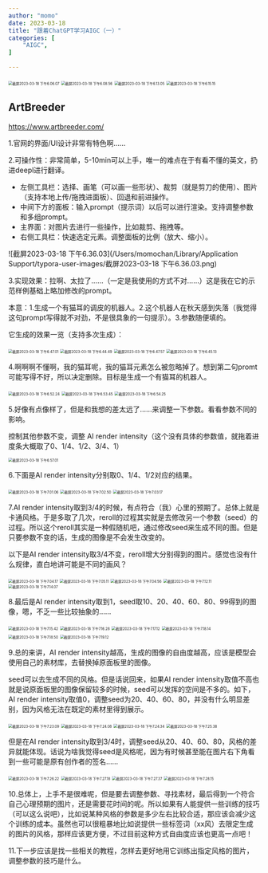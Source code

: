 ```yaml
---
author: "momo"
date: 2023-03-18
title: "跟着ChatGPT学习AIGC（一）"
categories: [
    "AIGC",
]

---
```


<img src="/Users/momochan/Library/Application Support/typora-user-images/截屏2023-03-18 下午6.06.07.png" alt="截屏2023-03-18 下午6.06.07" style="zoom: 50%;" />

<img src="/Users/momochan/Library/Application Support/typora-user-images/截屏2023-03-18 下午6.08.56.png" alt="截屏2023-03-18 下午6.08.56" style="zoom: 50%;" />

<img src="/Users/momochan/Library/Application Support/typora-user-images/截屏2023-03-18 下午6.13.05.png" alt="截屏2023-03-18 下午6.13.05" style="zoom:50%;" />

<img src="/Users/momochan/Library/Application Support/typora-user-images/截屏2023-03-18 下午6.15.15.png" alt="截屏2023-03-18 下午6.15.15" style="zoom:50%;" />



## ArtBreeder

https://www.artbreeder.com/

1.官网的界面/UI设计非常有特色啊……

2.可操作性：非常简单，5-10min可以上手，唯一的难点在于有看不懂的英文，扔进deepl进行翻译。

- 左侧工具栏：选择、画笔（可以画一些形状）、裁剪（就是剪刀的使用）、图片（支持本地上传/拖拽进面板）、回退和前进操作。
- 中间下方的面板：输入prompt（提示词）以后可以进行渲染。支持调整参数和多组prompt。
- 主界面：对图片去进行一些操作，比如裁剪、拖拽等。
- 右侧工具栏：快速选定元素。调整面板的比例（放大、缩小）。

![截屏2023-03-18 下午6.36.03](/Users/momochan/Library/Application Support/typora-user-images/截屏2023-03-18 下午6.36.03.png)

3.实现效果：拉啊、太拉了……（一定是我使用的方式不对……）这是我在它的示范样例基础上略加修改的prompt。

本意：1.生成一个有猫耳的调皮的机器人。2.这个机器人在秋天感到失落（我觉得这句prompt写得就不对劲，不是很具象的一句提示）。3.参数随便填的。

它生成的效果一览（支持多次生成）：

<img src="/Users/momochan/Library/Application Support/typora-user-images/截屏2023-03-18 下午6.47.01.png" alt="截屏2023-03-18 下午6.47.01" style="zoom: 50%;" />

<img src="/Users/momochan/Library/Application Support/typora-user-images/截屏2023-03-18 下午6.44.49.png" alt="截屏2023-03-18 下午6.44.49" style="zoom: 50%;" />

<img src="/Users/momochan/Library/Application Support/typora-user-images/截屏2023-03-18 下午6.47.57.png" alt="截屏2023-03-18 下午6.47.57" style="zoom: 50%;" />

<img src="/Users/momochan/Library/Application Support/typora-user-images/截屏2023-03-18 下午6.45.13.png" alt="截屏2023-03-18 下午6.45.13" style="zoom: 50%;" />



4.啊啊啊不懂啊，我的猫耳呢，我的猫耳元素怎么被忽略掉了。想到第二句promt可能写得不好，所以决定删除。目标是生成一个有猫耳的机器人。

<img src="/Users/momochan/Library/Application Support/typora-user-images/截屏2023-03-18 下午6.52.24.png" alt="截屏2023-03-18 下午6.52.24" style="zoom: 50%;" />

<img src="/Users/momochan/Library/Application Support/typora-user-images/截屏2023-03-18 下午6.53.45.png" alt="截屏2023-03-18 下午6.53.45" style="zoom:50%;" />

<img src="/Users/momochan/Library/Application Support/typora-user-images/截屏2023-03-18 下午6.54.25.png" alt="截屏2023-03-18 下午6.54.25" style="zoom:50%;" />

5.好像有点像样了，但是和我想的差太远了……来调整一下参数。看看参数不同的影响。

控制其他参数不变，调整 AI render intensity（这个没有具体的参数值，就拖着进度条大概取了0、1/4、1/2、3/4、1）

<img src="/Users/momochan/Library/Application Support/typora-user-images/截屏2023-03-18 下午6.57.01.png" alt="截屏2023-03-18 下午6.57.01" style="zoom:50%;" />

6.下面是AI render intensity分别取0、1/4、1/2对应的结果。

<img src="/Users/momochan/Library/Application Support/typora-user-images/截屏2023-03-18 下午7.01.06.png" alt="截屏2023-03-18 下午7.01.06" style="zoom:50%;" />

<img src="/Users/momochan/Library/Application Support/typora-user-images/截屏2023-03-18 下午7.02.50.png" alt="截屏2023-03-18 下午7.02.50" style="zoom:50%;" />

<img src="/Users/momochan/Library/Application Support/typora-user-images/截屏2023-03-18 下午7.03.17.png" alt="截屏2023-03-18 下午7.03.17" style="zoom:50%;" />

7.AI render intensity取到3/4的时候，有点符合（我）心里的预期了。总体上就是卡通风格。于是多取了几次，reroll的过程其实就是去修改另一个参数（seed）的过程。所以这个reroll其实是一种假随机吧，通过修改seed来生成不同的图。但是只要参数不变的话，生成的图像是不会发生改变的。

以下是AI render intensity取3/4不变，reroll增大分别得到的图片。感觉也没有什么规律，直白地讲可能是不同的画风？

<img src="/Users/momochan/Library/Application Support/typora-user-images/截屏2023-03-18 下午7.04.17.png" alt="截屏2023-03-18 下午7.04.17" style="zoom:50%;" />

<img src="/Users/momochan/Library/Application Support/typora-user-images/截屏2023-03-18 下午7.05.11.png" alt="截屏2023-03-18 下午7.05.11" style="zoom:50%;" />

<img src="/Users/momochan/Library/Application Support/typora-user-images/截屏2023-03-18 下午7.04.56.png" alt="截屏2023-03-18 下午7.04.56" style="zoom:50%;" />

<img src="/Users/momochan/Library/Application Support/typora-user-images/截屏2023-03-18 下午7.12.11.png" alt="截屏2023-03-18 下午7.12.11" style="zoom:50%;" />

<img src="/Users/momochan/Library/Application Support/typora-user-images/截屏2023-03-18 下午7.14.07.png" alt="截屏2023-03-18 下午7.14.07" style="zoom:50%;" />

8.最后是AI render intensity取到1，seed取10、20、40、60、80、99得到的图像，嗯，不乏一些比较抽象的……

<img src="/Users/momochan/Library/Application Support/typora-user-images/截屏2023-03-18 下午7.15.42.png" alt="截屏2023-03-18 下午7.15.42" style="zoom:50%;" />

<img src="/Users/momochan/Library/Application Support/typora-user-images/截屏2023-03-18 下午7.16.28.png" alt="截屏2023-03-18 下午7.16.28" style="zoom:50%;" />

<img src="/Users/momochan/Library/Application Support/typora-user-images/截屏2023-03-18 下午7.17.12.png" alt="截屏2023-03-18 下午7.17.12" style="zoom:50%;" />

<img src="/Users/momochan/Library/Application Support/typora-user-images/截屏2023-03-18 下午7.18.14.png" alt="截屏2023-03-18 下午7.18.14" style="zoom:50%;" />

<img src="/Users/momochan/Library/Application Support/typora-user-images/截屏2023-03-18 下午7.18.50.png" alt="截屏2023-03-18 下午7.18.50" style="zoom:50%;" />

<img src="/Users/momochan/Library/Application Support/typora-user-images/截屏2023-03-18 下午7.19.12.png" alt="截屏2023-03-18 下午7.19.12" style="zoom:50%;" />

9.总的来讲，AI render intensity越高，生成的图像的自由度越高，应该是模型会使用自己的素材库，去替换掉原面板里的图像。

seed可以去生成不同的风格。但是话说回来，如果AI render intensity取值不高也就是说原面板里的图像保留较多的时候，seed可以发挥的空间是不多的。如下，AI render intensity取值0，调整seed为20、40、60、80，并没有什么明显差别，因为风格无法在既定的素材里得到展示。



<img src="/Users/momochan/Library/Application Support/typora-user-images/截屏2023-03-18 下午7.23.09.png" alt="截屏2023-03-18 下午7.23.09" style="zoom:50%;" />

<img src="/Users/momochan/Library/Application Support/typora-user-images/截屏2023-03-18 下午7.24.08.png" alt="截屏2023-03-18 下午7.24.08" style="zoom:50%;" />

<img src="/Users/momochan/Library/Application Support/typora-user-images/截屏2023-03-18 下午7.24.34.png" alt="截屏2023-03-18 下午7.24.34" style="zoom:50%;" />

<img src="/Users/momochan/Library/Application Support/typora-user-images/截屏2023-03-18 下午7.25.38.png" alt="截屏2023-03-18 下午7.25.38" style="zoom:50%;" />

但是在AI render intensity取到3/4时，调整seed从20、40、60、80，风格的差异就能体现。话说为啥我觉得seed是风格呢，因为有时候甚至能在图片右下角看到一些可能是原有创作者的签名……

<img src="/Users/momochan/Library/Application Support/typora-user-images/截屏2023-03-18 下午7.26.22.png" alt="截屏2023-03-18 下午7.26.22" style="zoom:50%;" />

<img src="/Users/momochan/Library/Application Support/typora-user-images/截屏2023-03-18 下午7.27.18.png" alt="截屏2023-03-18 下午7.27.18" style="zoom:50%;" />

<img src="/Users/momochan/Library/Application Support/typora-user-images/截屏2023-03-18 下午7.27.37.png" alt="截屏2023-03-18 下午7.27.37" style="zoom:50%;" />

<img src="/Users/momochan/Library/Application Support/typora-user-images/截屏2023-03-18 下午7.28.15.png" alt="截屏2023-03-18 下午7.28.15" style="zoom:50%;" />

10.总体上，上手不是很难呢，但是要去调整参数、寻找素材，最后得到一个符合自己心理预期的图片，还是需要花时间的呢。所以如果有人能提供一些训练的技巧（可以这么说吧），比如说某种风格的参数是多少左右比较合适，那应该会减少这个训练的成本。虽然也可以很粗暴地比如说提供一些标签词（xx风）去限定生成的图片的风格，那样应该更方便，不过目前这种方式自由度应该也更高一点吧！

11.下一步应该是找一些相关的教程，怎样去更好地用它训练出指定风格的图片，调整参数的技巧是什么。
